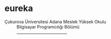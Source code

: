 # eureka
<html>
<head>
<title>Yağız Avşar</title>
</head>
<body>
<dl>
<dt>Çukurova Üniversitesi Adana Meslek Yüksek Okulu
<dd>Bilgisayar Programcılığı Bölümü
<HR SIZE="50" COLOR="NAVY" ALIGN="LEFT" WIDTH="36%">
</body>
</html>
